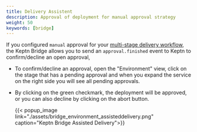 ```yaml
---
title: Delivery Assistent
description: Approval of deployment for manual approval strategy
weight: 50
keywords: [bridge]
---
```


If you configured `manual` approval for your [multi-stage delivery workflow](../../continuous_delivery/multi_stage/#approval-strategy), the Keptn Bridge allows you to send an `approval.finished` event to Keptn to confirm/decline an open approval, 
 
* To confirm/decline an approval, open the "Environment" view, click on the stage that has a pending approval and when you expand the service on the right side you will see all pending approvals. 

* By clicking on the green checkmark, the deployment will be approved, or you can also decline by clicking on the abort button. 

  {{< popup_image
    link="./assets/bridge_environment_assisteddelivery.png"
    caption="Keptn Bridge Assisted Delivery">}}